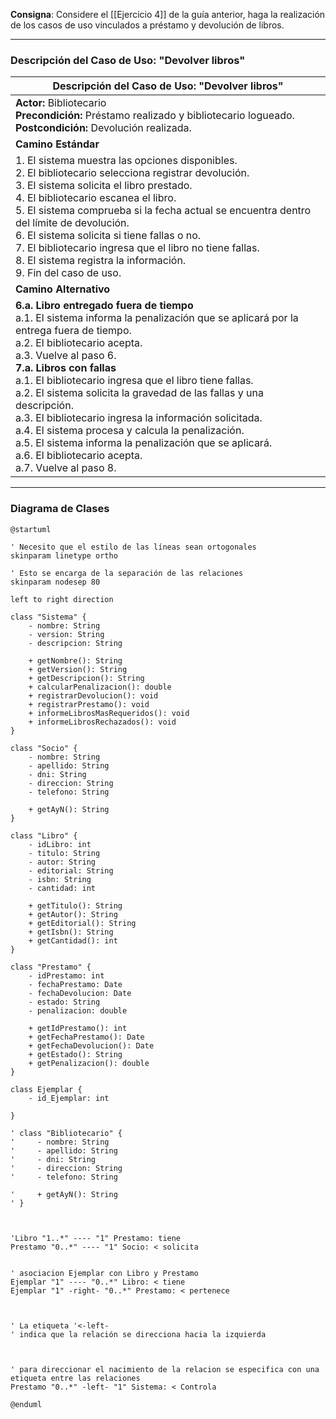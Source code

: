 
**Consigna**: Considere el [[Ejercicio 4]] de la guía anterior, haga la realización de los casos de uso vinculados a préstamo y devolución de libros.

---

### Descripción del Caso de Uso: "Devolver libros"

| **Descripción del Caso de Uso: "Devolver libros"**                                                                                                                                                                                                                                                                                                                                                                                                                                                                                                                                                         |
| ---------------------------------------------------------------------------------------------------------------------------------------------------------------------------------------------------------------------------------------------------------------------------------------------------------------------------------------------------------------------------------------------------------------------------------------------------------------------------------------------------------------------------------------------------------------------------------------------------------- |
| **Actor:** Bibliotecario<br>**Precondición:** Préstamo realizado y bibliotecario logueado.<br>**Postcondición:** Devolución realizada.                                                                                                                                                                                                                                                                                                                                                                                                                                                                     |
| **Camino Estándar**                                                                                                                                                                                                                                                                                                                                                                                                                                                                                                                                                                                        |
| 1. El sistema muestra las opciones disponibles.<br>2. El bibliotecario selecciona registrar devolución.<br>3. El sistema solicita el libro prestado.<br>4. El bibliotecario escanea el libro.<br>5. El sistema comprueba si la fecha actual se encuentra dentro del límite de devolución.<br>6. El sistema solicita si tiene fallas o no.<br>7. El bibliotecario ingresa que el libro no tiene fallas.<br>8. El sistema registra la información.<br>9. Fin del caso de uso.                                                                                                                                |
| **Camino Alternativo**                                                                                                                                                                                                                                                                                                                                                                                                                                                                                                                                                                                     |
| **6.a. Libro entregado fuera de tiempo**<br>a.1. El sistema informa la penalización que se aplicará por la entrega fuera de tiempo.<br>a.2. El bibliotecario acepta.<br>a.3. Vuelve al paso 6.<br>**7.a. Libros con fallas**<br>a.1. El bibliotecario ingresa que el libro tiene fallas.<br>a.2. El sistema solicita la gravedad de las fallas y una descripción.<br>a.3. El bibliotecario ingresa la información solicitada.<br>a.4. El sistema procesa y calcula la penalización.<br>a.5. El sistema informa la penalización que se aplicará.<br>a.6. El bibliotecario acepta.<br>a.7. Vuelve al paso 8. |

---

### Diagrama de Clases

```plantuml
@startuml

' Necesito que el estilo de las líneas sean ortogonales
skinparam linetype ortho

' Esto se encarga de la separación de las relaciones
skinparam nodesep 80

left to right direction 

class "Sistema" {
    - nombre: String
    - version: String
    - descripcion: String

    + getNombre(): String
    + getVersion(): String
    + getDescripcion(): String
    + calcularPenalizacion(): double
    + registrarDevolucion(): void
    + registrarPrestamo(): void
    + informeLibrosMasRequeridos(): void
    + informeLibrosRechazados(): void
}

class "Socio" {
    - nombre: String
    - apellido: String
    - dni: String
    - direccion: String
    - telefono: String

    + getAyN(): String
}

class "Libro" {
    - idLibro: int
    - titulo: String
    - autor: String
    - editorial: String
    - isbn: String
    - cantidad: int

    + getTitulo(): String
    + getAutor(): String
    + getEditorial(): String
    + getIsbn(): String
    + getCantidad(): int
}

class "Prestamo" {
    - idPrestamo: int
    - fechaPrestamo: Date
    - fechaDevolucion: Date
    - estado: String
    - penalizacion: double

    + getIdPrestamo(): int
    + getFechaPrestamo(): Date
    + getFechaDevolucion(): Date
    + getEstado(): String
    + getPenalizacion(): double
}

class Ejemplar {
    - id_Ejemplar: int

}

' class "Bibliotecario" {
'     - nombre: String
'     - apellido: String
'     - dni: String
'     - direccion: String
'     - telefono: String

'     + getAyN(): String
' }



'Libro "1..*" ---- "1" Prestamo: tiene
Prestamo "0..*" ---- "1" Socio: < solicita


' asociacion Ejemplar con Libro y Prestamo
Ejemplar "1" ---- "0..*" Libro: < tiene
Ejemplar "1" -right- "0..*" Prestamo: < pertenece



' La etiqueta '<-left-
' indica que la relación se direcciona hacia la izquierda



' para direccionar el nacimiento de la relacion se especifica con una etiqueta entre las relaciones
Prestamo "0..*" -left- "1" Sistema: < Controla

@enduml
```